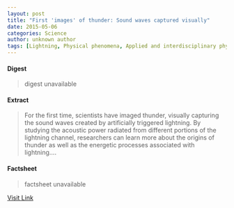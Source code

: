```yaml
---
layout: post
title: "First 'images' of thunder: Sound waves captured visually"
date: 2015-05-06
categories: Science
author: unknown author
tags: [Lightning, Physical phenomena, Applied and interdisciplinary physics, Waves]
---
```



#### Digest
>digest unavailable

#### Extract
>For the first time, scientists have imaged thunder, visually capturing the sound waves created by artificially triggered lightning. By studying the acoustic power radiated from different portions of the lightning channel, researchers can learn more about the origins of thunder as well as the energetic processes associated with lightning....

#### Factsheet
>factsheet unavailable

[Visit Link](http://feeds.sciencedaily.com/~r/sciencedaily/~3/r8fBmm6bj2A/150505121328.htm)


